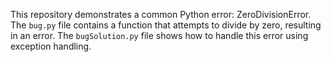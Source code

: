 This repository demonstrates a common Python error: ZeroDivisionError. The `bug.py` file contains a function that attempts to divide by zero, resulting in an error.  The `bugSolution.py` file shows how to handle this error using exception handling.